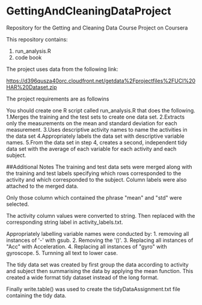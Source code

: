 # GettingAndCleaningDataProject
Repository for the Getting and Cleaning Data Course Project on Coursera

This repository contains:
1. run_analysis.R
2. code book

The project uses data from the following link:

https://d396qusza40orc.cloudfront.net/getdata%2Fprojectfiles%2FUCI%20HAR%20Dataset.zip 

The project requirements are as followins

You should create one R script called run_analysis.R that does the following. 
1.Merges the training and the test sets to create one data set.
2.Extracts only the measurements on the mean and standard deviation for each measurement. 
3.Uses descriptive activity names to name the activities in the data set
4.Appropriately labels the data set with descriptive variable names. 
5.From the data set in step 4, creates a second, independent tidy data set with the average of each variable for each activity and each subject.


##Additional Notes
The training and test data sets were merged along with the training and test labels specifying which rows corresponded to the activity and which corresponded to the subject.  Column labels were also attached to the merged data.

Only those column which contained the phrase "mean" and "std" were selected.

The activity column values were converted to string.  Then replaced with the corresponding string label in activity_labels.txt.

Appropriately labelling variable names were conducted by: 1. removing all instances of '-' with gsub.  2. Removing the '()'. 3. Replacing all instances of "Acc" with Acceleration. 4. Replacing all instances of "gyro" with gyroscope. 5. Turnning all text to lower case.

The tidy data set was created by first group the data according to activity and subject then summarising the data by applying the mean function.  This created a wide format tidy dataset instead of the long format.

Finally write.table() was used to create the tidyDataAssignment.txt file containing the tidy data.
